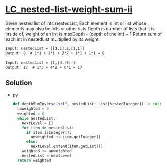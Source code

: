 # [LC_nested-list-weight-sum-ii](https://leetcode.com/problems/nested-list-weight-sum-ii)

Given nested list of ints nestedList, Each element is int or list whose elements may also be ints or other lists
Depth is number of lists that it is inside of, weight of an int is maxDepth - (depth of the int) + 1
Return sum of each int in nestedList multiplied by its weight.

```txt
Input: nestedList = [[1,1],2,[1,1]]
Output: 8  # 1*1 + 1*1 + 2*2 + 1*1 + 1*1 = 8

Input: nestedList = [1,[4,[6]]]
Output: 17  # 1*3 + 4*2 + 6*1 = 17
```

## Solution

* py

  ```py
  def depthSumInverse(self, nestedList: List[NestedInteger]) -> int:
    unweighted = 0
    weighted = 0
    while nestedList:
      nextLevel = []
      for item in nestedList:
        if item.isInteger():
          unweighted += item.getInteger()
        else:
          nextLevel.extend(item.getList())
      weighted += unweighted
      nestedList = nextLevel
    return weighted
  ```
